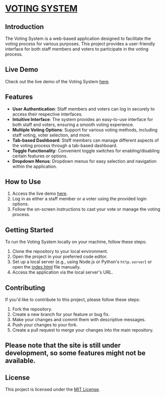 # [VOTING SYSTEM](https://beepsid.github.io/voting-system/)

## Introduction

The Voting System is a web-based application designed to facilitate the voting process for various purposes. This project provides a user-friendly interface for both staff members and voters to participate in the voting process.

## Live Demo

Check out the live demo of the Voting System [here](https://beepsid.github.io/voting-system/).

## Features

- **User Authentication**: Staff members and voters can log in securely to access their respective interfaces.
- **Intuitive Interface**: The system provides an easy-to-use interface for both staff and voters, ensuring a smooth voting experience.
- **Multiple Voting Options**: Support for various voting methods, including staff voting, voter selection, and more.
- **Tab-based Dashboard**: Staff members can manage different aspects of the voting process through a tab-based dashboard.
- **Toggle Functionality**: Convenient toggle switches for enabling/disabling certain features or options.
- **Dropdown Menus**: Dropdown menus for easy selection and navigation within the application.

## How to Use

1. Access the live demo [here](https://beepsid.github.io/voting-system/).
2. Log in as either a staff member or a voter using the provided login options.
3. Follow the on-screen instructions to cast your vote or manage the voting process.


## Getting Started

To run the Voting System locally on your machine, follow these steps:

1. Clone the repository to your local environment.
2. Open the project in your preferred code editor.
3. Set up a local server (e.g., using Node.js or Python's `http.server`) or open the [index.html](https://github.com/beepsid/voting-system/blob/main/index.html) file manually.
4. Access the application via the local server's URL.

## Contributing

If you'd like to contribute to this project, please follow these steps:

1. Fork the repository.
2. Create a new branch for your feature or bug fix.
3. Make your changes and commit them with descriptive messages.
4. Push your changes to your fork.
5. Create a pull request to merge your changes into the main repository.

## Please note that the site is still under development, so some features might not be available.

## License

This project is licensed under the [MIT License](LICENSE).
